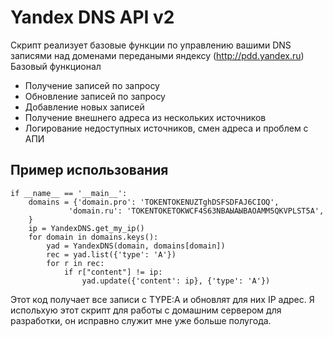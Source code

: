 # Yandex DNS API v2
Скрипт реализует базовые функции по управлению вашими DNS записями над доменами передаными
яндексу (http://pdd.yandex.ru)
  Базовый функционал
  - Получение записей по запросу
  - Обновление записей по запросу
  - Добавление новых записей
  - Получение внешнего адреса из нескольких источников
  - Логирование недоступных источников, смен адреса и проблем с АПИ

## Пример использования
    if __name__ == '__main__':
        domains = {'domain.pro': 'TOKENTOKENUZTghDSFSDFAJ6CIOQ',
                 'domain.ru': 'TOKENTOKETOKWCF4S63NВАЫАЫВАOAMM5QKVPLST5A',
        }
        ip = YandexDNS.get_my_ip()
        for domain in domains.keys():
            yad = YandexDNS(domain, domains[domain])
            rec = yad.list({'type': 'A'})
            for r in rec:
                if r["content"] != ip:
                    yad.update({'content': ip}, {'type': 'A'})

Этот код получает все записи с TYPE:A и обновлят для них IP адрес. 
Я испольхую этот скрипт для работы с домашним сервером для разработки, он исправно служит мне уже больше полугода.

